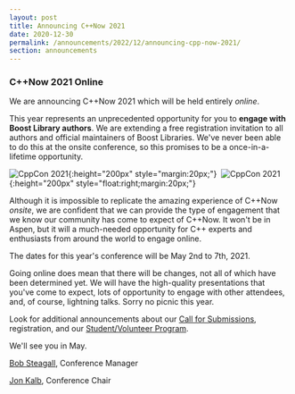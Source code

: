 ```yaml
---
layout: post
title: Announcing C++Now 2021
date: 2020-12-30
permalink: /announcements/2022/12/announcing-cpp-now-2021/
section: announcements
---
```


### C++Now 2021 Online

We are announcing C++Now 2021 which will be held entirely *online*.

This year represents an unprecedented opportunity for you to **engage with Boost Library authors**. We are extending a free registration invitation to all authors and official maintainers of Boost Libraries. We've never been able to do this at the onsite conference, so this promises to be a once-in-a-lifetime opportunity.

![CppCon 2021](/assets/img/posts/2021/announce0.jpeg){:height="200px" style="margin:20px;"}&nbsp;&nbsp;![CppCon 2021](/assets/img/posts/2021/announce1.jpeg){:height="200px" style="float:right;margin:20px;"}

Although it is impossible to replicate the amazing experience of C++Now *onsite*, we are confident that we can provide the type of engagement that we know our community has come to expect of C++Now. It won't be in Aspen, but it will a much-needed opportunity for C++ experts and enthusiasts from around the world to engage online.

<!--break-->

The dates for this year's conference will be May 2nd to 7th, 2021.

Going online does mean that there will be changes, not all of which have been determined yet. We will have the high-quality presentations that you've come to expect, lots of opportunity to engage with other attendees, and, of course, lightning talks. Sorry no picnic this year.

Look for additional announcements about our [Call for Submissions](/announcements/2020/12/2021-CfS/), registration, and our [Student/Volunteer Program](/about/volunteer_program/).

We'll see you in May.

[Bob Steagall](mailto:bob@cppnow.org), Conference Manager

[Jon Kalb](mailto:jon@cppnow.org), Conference Chair
